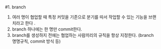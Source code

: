 #1. branch
1. 여러 명이 협업할 때 특정 커밋을 기준으로 분기를 따서 작업할 수 있는 기능을 브랜치라고 한다 .
2. branch 하나에는 한 명만 commit한다. 
3. branch를 생성하지 전에는 협업하는 사람끼리의 규칙을 항상 지정한다. (branch 명명규칙, commit 방식 등)